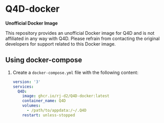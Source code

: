 # Q4D-docker

**Unofficial Docker Image**

This repository provides an unofficial Docker image for Q4D and is not affiliated in any way with Q4D.
Please refrain from contacting the original developers for support related to this Docker image.

## Using docker-compose

1. Create a `docker-compose.yml` file with the following content:

    ```yaml
    version: '3'
    services:
      Q4D:
        image: ghcr.io/rj-d2/Q4D-docker:latest
        container_name: Q4D
        volumes:
          - /path/to/appdata:/~/.Q4D
        restart: unless-stopped
    ```
